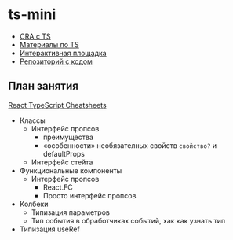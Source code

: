 # ts-mini

- [CRA с TS](https://create-react-app.dev/docs/adding-typescript/)
- [Материалы по TS](https://www.typescriptlang.org/docs/handbook/intro.html)
- [Интерактивная площадка](https://www.typescriptlang.org/play)
- [Репозиторий с кодом](https://github.com/luxplanjay/ts-mini)

## План занятия

[React TypeScript Cheatsheets](https://react-typescript-cheatsheet.netlify.app/)

- Классы
  - Интерфейс пропсов
    - преимущества
    - «особенности» необязателных свойств `свойство?` и defaultProps
  - Интерфейс стейта
- Функциональные компоненты
  - Интерфейс пропсов
    - React.FC
    - Просто интерфейс пропсов
- Колбеки
  - Типизация параметров
  - Тип события в обработчиках событий, хак как узнать тип
- Типизация useRef
